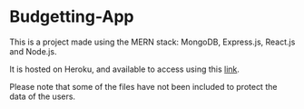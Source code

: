 # Budgetting-App

This is a project made using the MERN stack: MongoDB, Express.js, React.js and Node.js. 

It is hosted on Heroku, and available to access using this [link](https://warm-tor-18438.herokuapp.com/).

Please note that some of the files have not been included to protect the data of the users.
